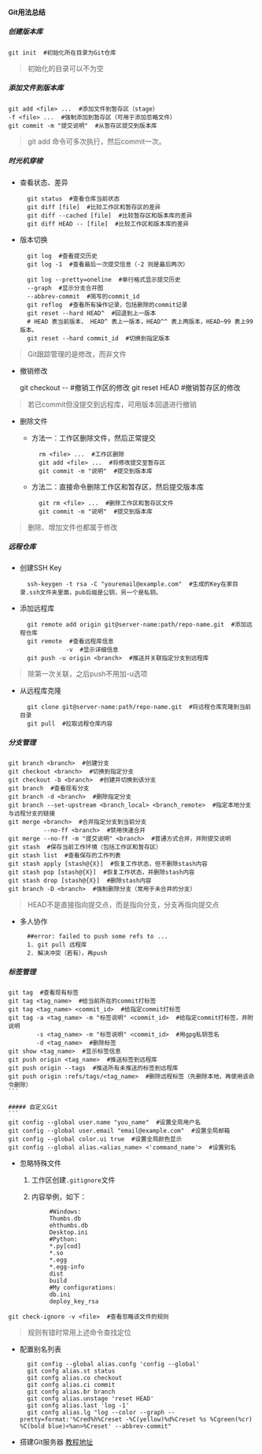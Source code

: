 #### Git用法总结 ####

##### 创建版本库
    
    
    git init  #初始化所在目录为Git仓库
    
> 初始化的目录可以不为空
##### 添加文件到版本库

	git add <file> ...  #添加文件到暂存区（stage）
	-f <file> ...  #强制添加到暂存区（可用于添加忽略文件）
	git commit -m "提交说明"  #从暂存区提交到版本库

> git add 命令可多次执行，然后commit一次。
##### 时光机穿梭
- 查看状态、差异

        git status  #查看仓库当前状态
		git diff [file]  #比较工作区和暂存区的差异
		git diff --cached [file]  #比较暂存区和版本库的差异
		git diff HEAD -- [file]  #比较工作区和版本库的差异

- 版本切换


		git log  #查看提交历史
		git log -1  #查看最后一次提交信息（-2 则是最后两次）

		git log --pretty=oneline  #单行格式显示提交历史
	    --graph  #显示分支合并图
	    --abbrev-commit  #简写的commit_id
		git reflog  #查看所有操作记录，包括删除的commit记录
		git reset --hard HEAD^  #回退到上一版本
		# HEAD 表当前版本， HEAD^ 表上一版本，HEAD^^ 表上两版本，HEAD~99 表上99版本。
		git reset --hard commit_id  #切换到指定版本

> Git跟踪管理的是修改，而非文件
- 撤销修改

	git checkout -- <file>  #撤销工作区的修改
	git reset HEAD <file>  #撤销暂存区的修改

> 若已commit但没提交到远程库，可用版本回退进行撤销
- 删除文件

  - 方法一：工作区删除文件，然后正常提交

		
		  rm <file> ...  #工作区删除
		  git add <file> ...  #将修改提交至暂存区
		  git commit -m "说明"  #提交到版本库
		 
  - 方法二：直接命令删除工作区和暂存区，然后提交版本库

  
		  git rm <file> ...  #删除工作区和暂存区文件
		  git commit -m "说明"  #提交到版本库

> 删除、增加文件也都属于修改
##### 远程仓库
- 创建SSH Key

	
		ssh-keygen -t rsa -C "youremail@example.com"  #生成的Key在家目录.ssh文件夹里面，pub后缀是公钥，另一个是私钥。
	

- 添加远程库


		git remote add origin git@server-name:path/repo-name.git  #添加远程仓库
		git remote  #查看远程库信息
		           -v  #显示详细信息
		git push -u origin <branch>  #推送并关联指定分支到远程库

> 除第一次关联，之后push不用加-u选项

- 从远程库克隆

		
		git clone git@server-name:path/repo-name.git  #将远程仓库克隆到当前目录
		git pull  #拉取远程仓库内容
		

##### 分支管理
	
	git branch <branch>  #创建分支
	git checkout <branch>  #切换到指定分支
	git checkout -b <branch>  #创建并切换到该分支
	git branch  #查看现有分支
	git branch -d <branch>  #删除指定分支
	git branch --set-upstream <branch_local> <branch_remote>  #指定本地分支与远程分支的链接
	git merge <branch>  #合并指定分支到当前分支
	          --no-ff <branch>  #禁用快速合并
	git merge --no-ff -m "提交说明" <branch>  #普通方式合并，并附提交说明
	git stash  #保存当前工作环境（包括工作区和暂存区）
	git stash list  #查看保存的工作列表
	git stash apply [stash@{X}]  #恢复工作状态，但不删除stash内容
	git stash pop [stash@{X}]  #恢复工作状态，并删除stash内容
	git stash drop [stash@{X}]  #删除stash内容
	git branch -D <branch>  #强制删除分支（常用于未合并的分支）

> HEAD不是直接指向提交点，而是指向分支，分支再指向提交点

- 多人协作


		##error: failed to push some refs to ...
		1. git pull 远程库
		2. 解决冲突（若有），再push


##### 标签管理

	git tag  #查看现有标签
	git tag <tag_name>  #给当前所在的commit打标签
	git tag <tag_name> <commit_id>  #给指定commit打标签
	git tag -a <tag_name> -m "标签说明" <commit_id>  #给指定commit打标签，并附说明
	        -s <tag_name> -m "标签说明" <commit_id>  #用gpg私钥签名
	        -d <tag_name>  #删除标签
	git show <tag_name>  #显示标签信息
	git push origin <tag_name>  #推送标签到远程库
	git push origin --tags  #推送所有未推送的标签到远程库
	git push origin :refs/tags/<tag_name>  #删除远程标签（先删除本地，再使用该命令删除）
	```
	
	##### 自定义Git
	```
	git config --global user.name "you_name"  #设置全局用户名
	git config --global user.email "email@example.com"  #设置全局邮箱
	git config --global color.ui true  #设置全局颜色显示
	git config --global alias.<alias_name> <'command_name'>  #设置别名

- 忽略特殊文件

  1. 工作区创建`.gitignore`文件
  2. 内容举例，如下：

			  
			  #Windows:
			  Thumbs.db
			  ehthumbs.db
			  Desktop.ini
			  #Python:
			  *.py[cod]
			  *.so
			  *.egg
			  *.egg-info
			  dist
			  build
			  #My configurations:
			  db.ini
			  deploy_key_rsa
			  


```
git check-ignore -v <file>  #查看忽略该文件的规则
```
> 规则有错时常用上述命令查找定位

- 配置别名列表

	
		git config --global alias.confg 'config --global'
		git confg alias.st status
		git confg alias.co checkout
		git confg alias.ci commit
		git confg alias.br branch
		git confg alias.unstage 'reset HEAD'
		git confg alias.last 'log -1'
		git confg alias.lg "log --color --graph --pretty=format:'%Cred%h%Creset -%C(yellow)%d%Creset %s %Cgreen(%cr) %C(bold blue)<%an>%Creset' --abbrev-commit"
		
- 搭建Git服务器 [教程地址](http://www.liaoxuefeng.com/wiki/0013739516305929606dd18361248578c67b8067c8c017b000/00137583770360579bc4b458f044ce7afed3df579123eca000)